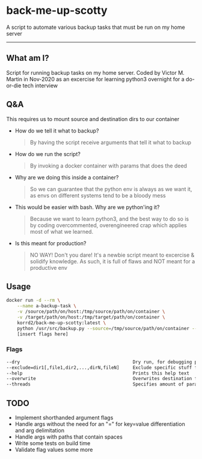 # back-me-up-scotty
A script to automate various backup tasks that must be run on my home server

---

## What am I?
Script for running backup tasks on my home server.
Coded by Victor M. Martin in Nov-2020 as an excercise for learning python3 overnight for a do-or-die tech interview

## Q&A

This requires us to mount source and destination dirs to our container
  - How do we tell it what to backup?
      > By having the script receive arguments that tell it what to backup
  - How do we run the script?
      > By invoking a docker container with params that does the deed
  - Why are we doing this inside a container?
      > So we can guarantee that the python env is always as we want it,
      > as envs on different systems tend to be a bloody mess
  - This would be easier with bash. Why are we python'ing it?
      > Because we want to learn python3, and the best way to do so is by coding
      > overcommented, overengineered crap which applies most of what we learned.
  - Is this meant for production?
      > NO WAY! Don't you dare! It's a newbie script meant to excercise & solidify
      > knowledge. As such, it is full of flaws and NOT meant for a productive env 

## Usage

```bash
docker run -d --rm \
    --name a-backup-task \
    -v /source/path/on/host:/tmp/source/path/on/container \
    -v /target/path/on/host:/tmp/target/path/on/container \
    korrd2/back-me-up-scotty:latest \
    python /usr/src/backup.py --source=/tmp/source/path/on/container --target=/tmp/target/path/on/container/filename.tar.gz \
    [insert flags here]
```

### Flags
```bash
--dry                                          Dry run, for debugging purposes
--exclude=dir1[,file1,dir2,...,dirN,fileN]     Exclude specific stuff from target file
--help                                         Prints this help text
--overwrite                                    Overwrites destination file if it exists instead of aborting
--threads                                      Specifies amount of parallel threads for multicore systems. If unset, I will use them all

```

## TODO
- Implement shorthanded argument flags
- Handle args without the need for an "=" for key=value differentiation and arg delimitation
- Handle args with paths that contain spaces
- Write some tests on build time
- Validate flag values some more
